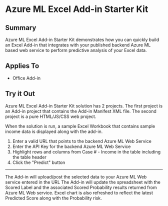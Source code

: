 
Azure ML Excel Add-in Starter Kit
===================


**Summary**
----------

Azure ML Excel Add-in Starter Kit demonstrates how you can quickly build an Excel Add-in that integrates with your published backend Azure ML based web service to perform predictive analysis of your Excel data.


**Applies To**
----------

 - Office Add-in

**Try it Out**
----------

Azure ML Excel Add-in Starter Kit solution has 2 projects. The first project is an Add-in project that contains the Add-in Manifest XML file. The second project is a pure HTML/JS/CSS web project.

When the solution is run, a sample Excel Workbook that contains sample income data is displayed along with the add-in. 

 1. Enter a valid URL that points to the backend Azure ML Web Service
 2. Enter the API Key for the backend Azure ML Web Service 
 3. Highlight rows and columns from Case # - Income in the table including the table header
 4. Click the "Predict" button

---- 
The Add-in will upload/post the selected data to your Azure ML Web service entered in the URL The Add-in will update the spreadsheet with the Scored Label and the associated Scored Probability results returned from Azure ML Web service. Excel chart is also refreshed to reflect the latest Predicted Score along with the Probability risk.
